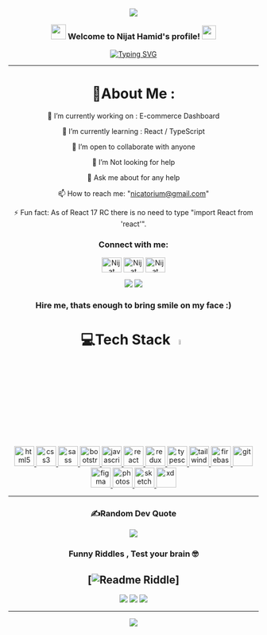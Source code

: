<h3 align="center">

![](https://capsule-render.vercel.app/api?type=waving&color=gradient&height=120&section=header)

  <img src="https://camo.githubusercontent.com/5bbf8ca61ef5f92684489ace45ad6f45984fff87a621040c62b1fe31e3005ff9/687474703a2f2f692e696d6775722e636f6d2f436a34724d72532e676966" width="30">
  Welcome to Nijat Hamid's profile!
  <img src="https://media.giphy.com/media/hvRJCLFzcasrR4ia7z/giphy.gif" width="28">
</h3>
<p align="center">
  <a href="https://github.com/Nijat-Hamid"><img src="https://readme-typing-svg.herokuapp.com?font=Fira+Code&weight=600&size=24&duration=4000&pause=1000&color=426AF7&center=true&width=435&height=120&lines=Hi%2C+welcome+to+my+Github+Page!+;I+am+Nijat+Hamid.;I+am+working+as+Frontend+Developer" alt="Typing SVG" /></a>
</p>

---

<div align="center" >
  
# 💫About Me :
🔭 I’m currently working on : E-commerce Dashboard
  
🌱 I’m currently learning : React / TypeScript

👯 I’m open to collaborate with anyone

🤔 I’m Not looking for help

💬 Ask me about for any help

📫 How to reach me: "nicatorium@gmail.com"


⚡ Fun fact: As of React 17 RC there is no need to type "import React from 'react'".

<h3>Connect with me:</h3>
<p>
<a href="https://www.linkedin.com/in/nijat-hamid/" target="blank"><img align="center" src="https://raw.githubusercontent.com/rahuldkjain/github-profile-readme-generator/888aff31e1d26dd2a6acf6afebbc34970aeb0118/src/images/icons/Social/linked-in-alt.svg" alt="Nijat Hamid" height="30" width="40" /></a>
<a href="https://www.facebook.com/nicatorium" target="blank"><img align="center" src="https://raw.githubusercontent.com/rahuldkjain/github-profile-readme-generator/888aff31e1d26dd2a6acf6afebbc34970aeb0118/src/images/icons/Social/facebook.svg" alt="Nijat Hamid" height="30" width="40" /></a>
<a href="https://www.instagram.com/nijathamid/" target="blank"><img align="center" src="https://githubraw.com/rahuldkjain/github-profile-readme-generator/master/src/images/icons/Social/instagram.svg" alt="Nijat Hamid" height="30" width="40" /></a>
</p>
<a href="https://github.com/Nijat-Hamid/Nijat-Hamid/blob/678c6c4db92ba7b8a3217ec803fcb2c3501d45a0/Nijat%20Hamid%20CV-2023.pdf"><img src="https://img.shields.io/website?down_color=red&down_message=Under%20work&label=Resume&logo=github&style=for-the-badge&up_color=blue&up_message=Working&url=https://github.com/Nijat-Hamid/Nijat-Hamid/blob/678c6c4db92ba7b8a3217ec803fcb2c3501d45a0/Nijat%20Hamid%20CV-2023.pdf"></a> 
<a href="#"><img src="https://img.shields.io/badge/TIP me-Donate%20me-&?style=for-the-badge&logo=bitcoin"></a>

### Hire me, thats enough to bring smile on my face :)

# 💻Tech Stack <img src = "https://media2.giphy.com/media/QssGEmpkyEOhBCb7e1/giphy.gif?cid=ecf05e47a0n3gi1bfqntqmob8g9aid1oyj2wr3ds3mg700bl&rid=giphy.gif" width = 5%>
<a href="https://www.w3.org/html/" target="_blank" rel="noreferrer"> <img src="https://githubraw.com/devicons/devicon/master/icons/html5/html5-original-wordmark.svg" alt="html5" width="40" height="40"/> </a>
<a href="https://www.w3schools.com/css/" target="_blank" rel="noreferrer"> <img src="https://githubraw.com/devicons/devicon/master/icons/css3/css3-original-wordmark.svg" alt="css3" width="40" height="40"/> </a>
<a href="https://sass-lang.com" target="_blank" rel="noreferrer"> <img src="https://githubraw.com/devicons/devicon/master/icons/sass/sass-original.svg" alt="sass" width="40" height="40"/> </a>
<a href="https://getbootstrap.com" target="_blank" rel="noreferrer"> <img src="https://githubraw.com/devicons/devicon/master/icons/bootstrap/bootstrap-plain-wordmark.svg" alt="bootstrap" width="40" height="40"/> </a>
<a href="https://developer.mozilla.org/en-US/docs/Web/JavaScript" target="_blank" rel="noreferrer"> <img src="https://githubraw.com/devicons/devicon/master/icons/javascript/javascript-original.svg" alt="javascript" width="40" height="40"/> </a>
<a href="https://reactjs.org/" target="_blank" rel="noreferrer"> <img src="https://githubraw.com/devicons/devicon/master/icons/react/react-original-wordmark.svg" alt="react" width="40" height="40"/> </a>
<a href="https://redux.js.org" target="_blank" rel="noreferrer"> <img src="https://githubraw.com/devicons/devicon/master/icons/redux/redux-original.svg" alt="redux" width="40" height="40"/> </a>
<a href="https://www.typescriptlang.org/" target="_blank" rel="noreferrer"> <img src="https://githubraw.com/devicons/devicon/master/icons/typescript/typescript-original.svg" alt="typescript" width="40" height="40"/> </a>
<a href="https://tailwindcss.com/" target="_blank" rel="noreferrer"> <img src="https://www.vectorlogo.zone/logos/tailwindcss/tailwindcss-icon.svg" alt="tailwind" width="40" height="40"/> </a>
<a href="https://firebase.google.com/" target="_blank" rel="noreferrer"> <img src="https://www.vectorlogo.zone/logos/firebase/firebase-icon.svg" alt="firebase" width="40" height="40"/> </a>
<a href="https://git-scm.com/" target="_blank" rel="noreferrer"> <img src="https://www.vectorlogo.zone/logos/git-scm/git-scm-icon.svg" alt="git" width="40" height="40"/> </a>
<a href="https://www.figma.com/" target="_blank" rel="noreferrer"> <img src="https://www.vectorlogo.zone/logos/figma/figma-icon.svg" alt="figma" width="40" height="40"/> </a>
<a href="https://www.photoshop.com/en" target="_blank" rel="noreferrer"> <img src="https://githubraw.com/devicons/devicon/master/icons/photoshop/photoshop-line.svg" alt="photoshop" width="40" height="40"/> </a>
<a href="https://www.sketch.com/" target="_blank" rel="noreferrer"> <img src="https://www.vectorlogo.zone/logos/sketchapp/sketchapp-icon.svg" alt="sketch" width="40" height="40"/> </a>
<a href="https://www.adobe.com/products/xd.html" target="_blank" rel="noreferrer"> <img src="https://cdn.worldvectorlogo.com/logos/adobe-xd.svg" alt="xd" width="40" height="40"/> </a>

---

### ✍️Random Dev Quote

![](https://quotes-github-readme.vercel.app/api?type=horizontal&theme=nord)

### Funny Riddles , Test your brain 🤓

## [![Readme Riddle](https://github-readme-riddle.vercel.app/api?type=horizontal&theme=nord)]

![](https://forthebadge.com/images/badges/powered-by-black-magic.svg)
![](http://ForTheBadge.com/images/badges/built-by-developers.svg)
![](https://forthebadge.com/images/badges/uses-brains.svg)

---

![](https://capsule-render.vercel.app/api?type=waving&color=gradient&height=120&section=footer)

</div>
